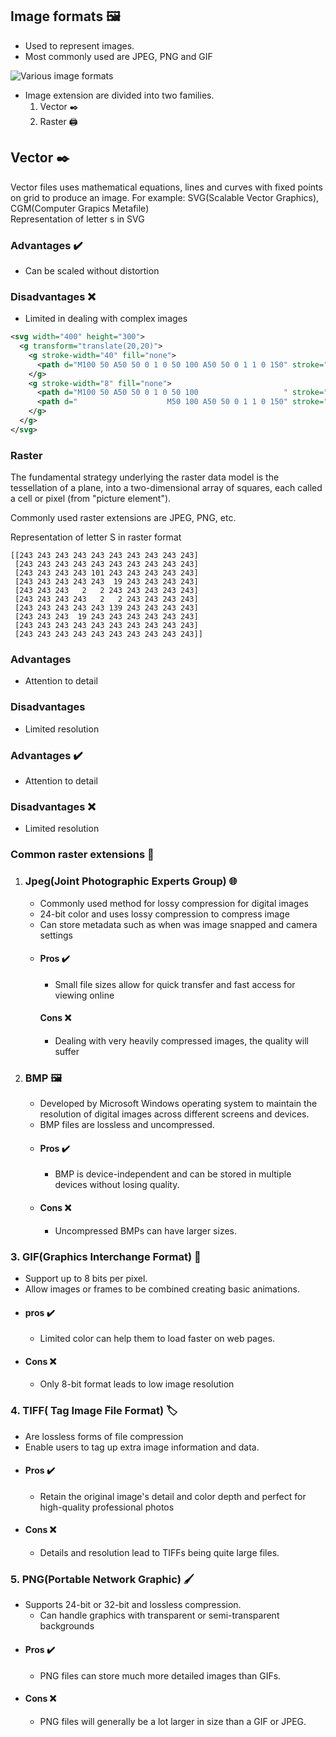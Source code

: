 ## Image formats 🖼️
- Used to represent images.
- Most commonly used are JPEG, PNG and GIF

![Various image formats](https://upload.wikimedia.org/wikipedia/commons/thumb/c/ce/Image_formats_by_scope.svg/1024px-Image_formats_by_scope.svg.png)

- Image extension are divided into two families.
  1. Vector ✒️
  2. Raster 🖨️
  
## Vector ✒️
Vector files uses mathematical equations, lines and curves with fixed points on grid to produce an image.
For example: SVG(Scalable Vector Graphics), CGM(Computer Grapics Metafile)<br />
Representation of letter s in SVG

### Advantages ✔️
-  Can be scaled without distortion

### Disadvantages ❌
- Limited in dealing with complex images

```xml
<svg width="400" height="300">
  <g transform="translate(20,20)">
    <g stroke-width="40" fill="none">
      <path d="M100 50 A50 50 0 1 0 50 100 A50 50 0 1 1 0 150" stroke="red"   />
    </g>
    <g stroke-width="8" fill="none">
      <path d="M100 50 A50 50 0 1 0 50 100                   " stroke="blue"  />
      <path d="                    M50 100 A50 50 0 1 1 0 150" stroke="green" />
    </g>
  </g>
</svg>
```
### Raster 
The fundamental strategy underlying the raster data model is the tessellation of a plane, into a two-dimensional array of squares, each called a cell or pixel (from "picture element").

Commonly used raster extensions are JPEG, PNG, etc.

Representation of letter S in raster format

```
[[243 243 243 243 243 243 243 243 243 243]
 [243 243 243 243 243 243 243 243 243 243]
 [243 243 243 243 101 243 243 243 243 243]
 [243 243 243 243 243  19 243 243 243 243]
 [243 243 243   2   2 243 243 243 243 243]
 [243 243 243 243   2   2 243 243 243 243]
 [243 243 243 243 243 139 243 243 243 243]
 [243 243 243  19 243 243 243 243 243 243]
 [243 243 243 243 243 243 243 243 243 243]
 [243 243 243 243 243 243 243 243 243 243]]
```

### Advantages
- Attention to detail
### Disadvantages
- Limited resolution

### Advantages ✔️
- Attention to detail

### Disadvantages ❌
- Limited resolution

### Common raster extensions 🌈
1. ### Jpeg(Joint Photographic Experts Group) 🌐

     -  Commonly used method for lossy compression for digital images
     - 24-bit color and uses lossy compression to compress image
     - Can store metadata such as when was image snapped and camera settings
    - #### Pros ✔️
      - Small file sizes allow for quick transfer and fast access for viewing online
      #### Cons ❌
      - Dealing with very heavily compressed images, the quality will suffer
2. ### BMP 🖼️
    - Developed by Microsoft Windows operating system to maintain the resolution of digital images across different screens and devices.
    - BMP files are lossless and uncompressed.
    - #### Pros ✔️
        - BMP is device-independent and can be stored in multiple devices without losing quality.
    -   #### Cons ❌
        -   Uncompressed BMPs can have larger sizes.

### 3.  GIF(Graphics Interchange Format) 🌌
  - Support up to 8 bits per pixel.
  - Allow images or frames to be combined creating basic animations.
  -  #### pros ✔️
      - Limited color can help them to load faster on web pages.
  - #### Cons ❌
    - Only 8-bit format leads to low image resolution 
### 4.  TIFF( Tag Image File Format) 🏷️
  - Are lossless forms of file compression
  - Enable users to tag up extra image information and data.
  - #### Pros ✔️
      - Retain the original image's detail and color depth and perfect for high-quality professional photos
  - #### Cons ❌
    - Details and resolution lead to TIFFs being quite large files.
### 5. PNG(Portable Network Graphic) 🖌️
  - Supports 24-bit or 32-bit and lossless compression.
      - Can handle graphics with transparent or semi-transparent backgrounds
  - #### Pros ✔️
    - PNG files can store much more detailed images than GIFs.
  - #### Cons ❌
    - PNG files will generally be a lot larger in size than a GIF or JPEG.